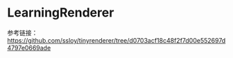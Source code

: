 # LearningRenderer


参考链接：https://github.com/ssloy/tinyrenderer/tree/d0703acf18c48f2f7d00e552697d4797e0669ade
